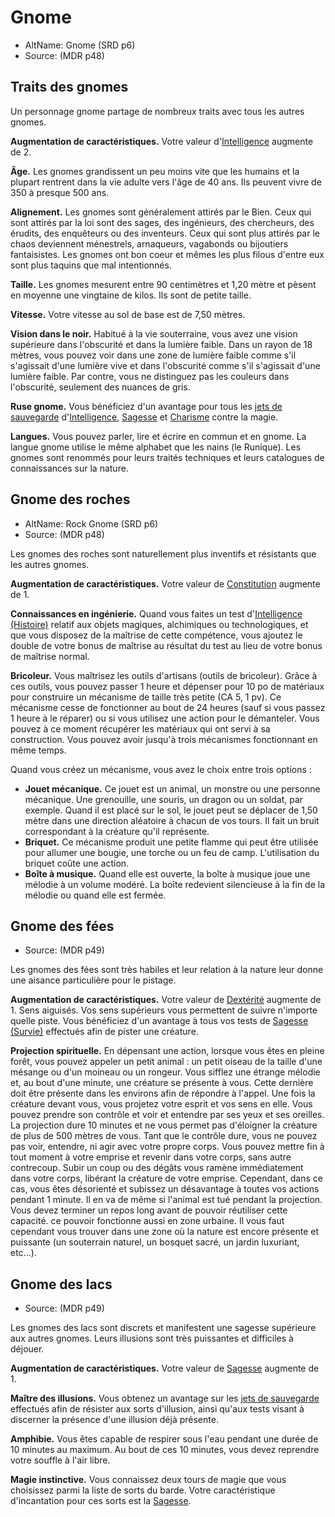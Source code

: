 
<Items>

# Gnome

- AltName: Gnome (SRD p6)
- Source: <Source>(MDR p48)</Source>

## Traits des gnomes

Un personnage gnome partage de nombreux traits avec tous les autres gnomes.

**Augmentation de caractéristiques.** Votre valeur d'[Intelligence] augmente de 2.

**Âge.** Les gnomes grandissent un peu moins vite que les humains et la plupart rentrent dans la vie adulte vers l'âge de 40 ans. Ils peuvent vivre de 350 à presque 500 ans.

**Alignement.** Les gnomes sont généralement attirés par le Bien. Ceux qui sont attirés par la loi sont des sages, des ingénieurs, des chercheurs, des érudits, des enquêteurs ou des inventeurs. Ceux qui sont plus attirés par le chaos deviennent ménestrels, arnaqueurs, vagabonds ou bijoutiers fantaisistes. Les gnomes ont bon coeur et mêmes les plus filous d'entre eux sont plus taquins que mal intentionnés.

**Taille.** Les gnomes mesurent entre 90 centimètres et 1,20 mètre et pèsent en moyenne une vingtaine de kilos. Ils sont de petite taille.

**Vitesse.** Votre vitesse au sol de base est de 7,50 mètres.

**Vision dans le noir.** Habitué à la vie souterraine, vous avez une vision supérieure dans l'obscurité et dans la lumière faible. Dans un rayon de 18 mètres, vous pouvez voir dans une zone de lumière faible comme s'il s'agissait d'une lumière vive et dans l'obscurité comme s'il s'agissait d'une lumière faible. Par contre, vous ne distinguez pas les couleurs dans l'obscurité, seulement des nuances de gris.

**Ruse gnome.** Vous bénéficiez d'un avantage pour tous les [jets de sauvegarde] d'[Intelligence], [Sagesse] et [Charisme] contre la magie.

**Langues.** Vous pouvez parler, lire et écrire en commun et en gnome. La langue gnome utilise le même alphabet que les nains (le Runique). Les gnomes sont renommés pour leurs traités techniques et leurs catalogues de connaissances sur la nature.

</Generic>

<Generic>

## Gnome des roches

- AltName: Rock Gnome (SRD p6)
- Source: <Source>(MDR p48)</Source>

Les gnomes des roches sont naturellement plus inventifs et résistants que les autres gnomes.

**Augmentation de caractéristiques.** Votre valeur de [Constitution] augmente de 1.

**Connaissances en ingénierie.** Quand vous faites un test d'[Intelligence (Histoire)] relatif aux objets magiques, alchimiques ou technologiques, et que vous disposez de la maîtrise de cette compétence, vous ajoutez le double de votre bonus de maîtrise au résultat du test au lieu de votre bonus de maîtrise normal.

**Bricoleur.** Vous maîtrisez les outils d'artisans (outils de bricoleur). Grâce à ces outils, vous pouvez passer 1 heure et dépenser pour 10 po de matériaux pour construire un mécanisme de taille très petite (CA 5, 1 pv). Ce mécanisme cesse de fonctionner au bout de 24 heures (sauf si vous passez 1 heure à le réparer) ou si vous utilisez une action pour le démanteler. Vous pouvez à ce moment récupérer les matériaux qui ont servi à sa construction. Vous pouvez avoir jusqu'à trois mécanismes fonctionnant en même temps.

Quand vous créez un mécanisme, vous avez le choix entre trois options :

* **Jouet mécanique.** Ce jouet est un animal, un monstre ou une personne mécanique. Une grenouille, une souris, un dragon ou un soldat, par exemple. Quand il est placé sur le sol, le jouet peut se déplacer de 1,50 mètre dans une direction aléatoire à chacun de vos tours. Il fait un bruit correspondant à la créature qu'il représente.
* **Briquet.** Ce mécanisme produit une petite flamme qui peut être utilisée pour allumer une bougie, une torche ou un feu de camp. L'utilisation du briquet coûte une action.
* **Boîte à musique.** Quand elle est ouverte, la boîte à musique joue une mélodie à un volume modéré. La boîte redevient silencieuse à la fin de la mélodie ou quand elle est fermée.

</Generic>

<Generic>

## Gnome des fées

- Source: <Source>(MDR p49)</Source>

Les gnomes des fées sont très habiles et leur relation à la nature leur donne une aisance particulière pour le pistage.

**Augmentation de caractéristiques.** Votre valeur de [Dextérité] augmente de 1. Sens aiguisés. Vos sens supérieurs vous permettent de suivre n'importe quelle piste. Vous bénéficiez d'un avantage à tous vos tests de [Sagesse (Survie)] effectués afin de pister une créature.

**Projection spirituelle.** En dépensant une action, lorsque vous êtes en pleine forêt, vous pouvez appeler un petit animal : un petit oiseau de la taille d'une mésange ou d'un moineau ou un rongeur. Vous sifflez une étrange mélodie et, au bout d'une minute, une créature se présente à vous. Cette dernière doit être présente dans les environs afin de répondre à l'appel. Une fois la créature devant vous, vous projetez votre esprit et vos sens en elle. Vous pouvez prendre son contrôle et voir et entendre par ses yeux et ses oreilles. La projection dure 10 minutes et ne vous permet pas d'éloigner la créature de plus de 500 mètres de vous. Tant que le contrôle dure, vous ne pouvez pas voir, entendre, ni agir avec votre propre corps. Vous pouvez mettre fin à tout moment à votre emprise et revenir dans votre corps, sans autre contrecoup. Subir un coup ou des dégâts vous ramène immédiatement dans votre corps, libérant la créature de votre emprise. Cependant, dans ce cas, vous êtes désorienté et subissez un désavantage à toutes vos actions pendant 1 minute. Il en va de même si l'animal est tué pendant la projection. Vous devez terminer un repos long avant de pouvoir réutiliser cette capacité. ce pouvoir fonctionne aussi en zone urbaine. Il vous faut cependant vous trouver dans une zone où la nature est encore présente et puissante (un souterrain naturel, un bosquet sacré, un jardin luxuriant, etc...).

</Generic>

<Generic>

## Gnome des lacs

- Source: <Source>(MDR p49)</Source>

Les gnomes des lacs sont discrets et manifestent une sagesse supérieure aux autres gnomes. Leurs illusions sont très puissantes et difficiles à déjouer.

**Augmentation de caractéristiques.** Votre valeur de [Sagesse] augmente de 1.

**Maître des illusions.** Vous obtenez un avantage sur les [jets de sauvegarde] effectués afin de résister aux sorts d'illusion, ainsi qu'aux tests visant à discerner la présence d'une illusion déjà présente.

**Amphibie.** Vous êtes capable de respirer sous l'eau pendant une durée de 10 minutes au maximum. Au bout de ces 10 minutes, vous devez reprendre votre souffle à l'air libre.

**Magie instinctive.** Vous connaissez deux tours de magie que vous choisissez parmi la liste de sorts du barde. Votre caractéristique d'incantation pour ces sorts est la [Sagesse].

[Force]: abilities_strength_hd.md
[Dextérité]: abilities_dexterity_hd.md
[Constitution]: abilities_constitution_hd.md
[Intelligence]: abilities_intelligence_hd.md
[Sagesse]: abilities_wisdom_hd.md
[Charisme]: abilities_charisma_hd.md
[jet de sauvegarde]: abilities_hd.md#jets-de-sauvegarde
[jets de sauvegarde]: abilities_hd.md#jets-de-sauvegarde

[Histoire]: abilities_intelligence_hd.md#histoire
[Survie]: abilities_wisdom_hd.md#survie

[Intelligence (Histoire)]: abilities_intelligence_hd.md#histoire
[Sagesse (Survie)]: abilities_wisdom_hd.md#survie




